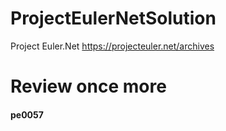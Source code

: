 # ProjectEulerNetSolution

Project Euler.Net
https://projecteuler.net/archives


# Review once more
#### pe0057
